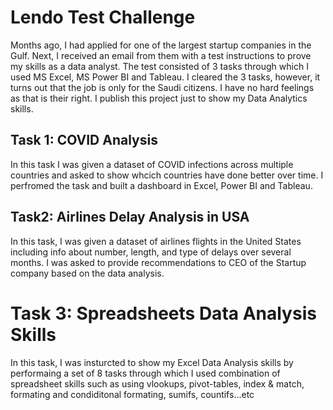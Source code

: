 # Lendo Test Challenge
Months ago, I had applied for one of the largest startup companies in the Gulf. Next, I received an email from 
them with a test instructions to prove my skills as a data analyst. The test consisted of 3 tasks through 
which I used MS Excel, MS Power BI and Tableau. I cleared the 3 tasks, however, it turns out that the job is 
only for the Saudi citizens. I have no hard feelings as that is their right. I publish this project just to 
show my Data Analytics skills.

## Task 1: COVID Analysis
In this task I was given a dataset of COVID infections across multiple countries and asked to show whcich 
countries have done better over time. I perfromed the task and built a dashboard in Excel, Power BI and 
Tableau.

## Task2: Airlines Delay Analysis in USA
In this task, I was given a dataset of airlines flights in the United States including info about number, 
length, and type of delays over several months. I was asked to provide recommendations to CEO of the Startup 
company based on the data analysis.

# Task 3: Spreadsheets Data Analysis Skills
In this task, I was insturcted to show my Excel Data Analysis skills by performaing a set of 8 tasks through 
which I used combination of spreadsheet skills such as using vlookups, pivot-tables, index & match, formating 
and condiditonal formating, sumifs, countifs...etc

